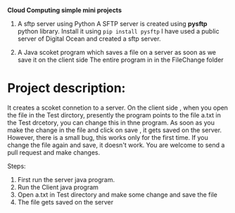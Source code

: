 **Cloud Computing simple mini projects**

1. A sftp server using Python
A  SFTP server is created using **pysftp** python library.
Install it using
`pip install pysftp`
I have used a public server of Digital Ocean and created a 
sftp server.


2. A Java scoket program which saves a file on a server as soon 
as we save it on the client side
The entire program in in the FileChange folder
# Project description:
It creates a scoket connetion to a server. On the client side , when 
you open the file in the Test dirctory, presently the program points
to the file a.txt in the Test drcetory, you can change this 
in thne program. As soon as you make the change in the file and
click on save , it gets saved on the server.
However, there is a small bug, this works only for the first time.
If you change the file again and save, it doesn't work. You are
welcome to send a pull request and make changes.

Steps:
1. First run the server java program.
2. Run the Client java program
3. Open a.txt in Test directory and make some change and save the file
4. The file gets saved on the server



